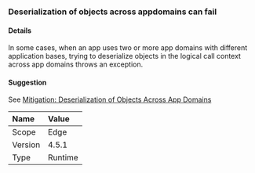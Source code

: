 ### Deserialization of objects across appdomains can fail

#### Details

In some cases, when an app uses two or more app domains with different application bases, trying to deserialize objects in the logical call context across app domains throws an exception.

#### Suggestion

See [Mitigation: Deserialization of Objects Across App Domains](~/docs/framework/migration-guide/mitigation-deserialization-of-objects-across-app-domains.md)

| Name    | Value       |
|:--------|:------------|
| Scope   |Edge|
|Version|4.5.1|
|Type|Runtime|
